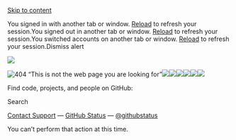 [Skip to content](https://github.com/nicunursekatie/sandwich-serenade-tracker#start-of-content)

You signed in with another tab or window. [Reload](https://github.com/nicunursekatie/sandwich-serenade-tracker) to refresh your session.You signed out in another tab or window. [Reload](https://github.com/nicunursekatie/sandwich-serenade-tracker) to refresh your session.You switched accounts on another tab or window. [Reload](https://github.com/nicunursekatie/sandwich-serenade-tracker) to refresh your session.Dismiss alert

![](<Base64-Image-Removed>)

![404 “This is not the web page you are looking for”](<Base64-Image-Removed>)![](<Base64-Image-Removed>)![](<Base64-Image-Removed>)![](<Base64-Image-Removed>)![](<Base64-Image-Removed>)![](<Base64-Image-Removed>)![](<Base64-Image-Removed>)

Find code, projects, and people on GitHub:

Search

[Contact Support](https://support.github.com/?tags=dotcom-404) —
[GitHub Status](https://githubstatus.com/) —
[@githubstatus](https://twitter.com/githubstatus)

You can’t perform that action at this time.